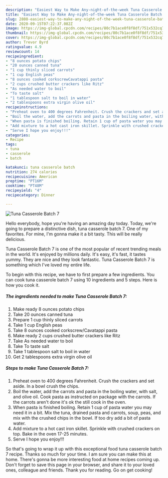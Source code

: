 ```yaml
---
description: "Easiest Way to Make Any-night-of-the-week Tuna Casserole Batch 7"
title: "Easiest Way to Make Any-night-of-the-week Tuna Casserole Batch 7"
slug: 2808-easiest-way-to-make-any-night-of-the-week-tuna-casserole-batch-7
date: 2020-09-15T07:22:37.082Z
image: https://img-global.cpcdn.com/recipes/80c7b1ace0f8f8df/751x532cq70/tuna-casserole-batch-7-recipe-main-photo.jpg
thumbnail: https://img-global.cpcdn.com/recipes/80c7b1ace0f8f8df/751x532cq70/tuna-casserole-batch-7-recipe-main-photo.jpg
cover: https://img-global.cpcdn.com/recipes/80c7b1ace0f8f8df/751x532cq70/tuna-casserole-batch-7-recipe-main-photo.jpg
author: Trevor Byrd
ratingvalue: 4.9
reviewcount: 14
recipeingredient:
- "8 ounces potato chips"
- "20 ounces canned tuna"
- "1 cup thinly sliced carrots"
- "1 cup English peas"
- "8 ounces cooked corkscrewCavatappi pasta"
- "2 cups crushed butter crackers like Ritz"
- "As needed water to boil"
- "To taste salt"
- "1 tablespoon salt to boil in water"
- "2 tablespoons extra virgin olive oil"
recipeinstructions:
- "Preheat oven to 400 degrees Fahrenheit. Crush the crackers and set aside. In a bowl crush the chips."
- "Boil the water, add the carrots and pasta in the boiling water, with salt, and olive oil. Cook pasta as instructed on package with the carrots. If the carrots aren&#39;t done it&#39;s ok the still cook in the oven."
- "When pasta is finished boiling. Retain 1 cup of pasta water you may need it in a bit. Mix the tuna, drained pasta and carrots, soup, peas, and mix with the crushed chips in the bowl. If too dry add a bit of pasta water."
- "Add mixture to a hot cast iron skillet. Sprinkle with crushed crackers on top. Bake in the oven 17-25 minutes."
- "Serve I hope you enjoy!!!"
categories:
- Recipe
tags:
- tuna
- casserole
- batch

katakunci: tuna casserole batch 
nutrition: 274 calories
recipecuisine: American
preptime: "PT16M"
cooktime: "PT48M"
recipeyield: "4"
recipecategory: Dinner

---
```



![Tuna Casserole Batch 7](https://img-global.cpcdn.com/recipes/80c7b1ace0f8f8df/751x532cq70/tuna-casserole-batch-7-recipe-main-photo.jpg)

Hello everybody, hope you're having an amazing day today. Today, we're going to prepare a distinctive dish, tuna casserole batch 7. One of my favorites. For mine, I'm gonna make it a bit tasty. This will be really delicious.



Tuna Casserole Batch 7 is one of the most popular of recent trending meals in the world. It's enjoyed by millions daily. It's easy, it's fast, it tastes yummy. They are nice and they look fantastic. Tuna Casserole Batch 7 is something which I've loved my entire life.


To begin with this recipe, we have to first prepare a few ingredients. You can cook tuna casserole batch 7 using 10 ingredients and 5 steps. Here is how you cook it.

<!--inarticleads1-->

##### The ingredients needed to make Tuna Casserole Batch 7:

1. Make ready 8 ounces potato chips
1. Take 20 ounces canned tuna
1. Prepare 1 cup thinly sliced carrots
1. Take 1 cup English peas
1. Take 8 ounces cooked corkscrew/Cavatappi pasta
1. Make ready 2 cups crushed butter crackers like Ritz
1. Take As needed water to boil
1. Take To taste salt
1. Take 1 tablespoon salt to boil in water
1. Get 2 tablespoons extra virgin olive oil




<!--inarticleads2-->

##### Steps to make Tuna Casserole Batch 7:

1. Preheat oven to 400 degrees Fahrenheit. Crush the crackers and set aside. In a bowl crush the chips.
1. Boil the water, add the carrots and pasta in the boiling water, with salt, and olive oil. Cook pasta as instructed on package with the carrots. If the carrots aren&#39;t done it&#39;s ok the still cook in the oven.
1. When pasta is finished boiling. Retain 1 cup of pasta water you may need it in a bit. Mix the tuna, drained pasta and carrots, soup, peas, and mix with the crushed chips in the bowl. If too dry add a bit of pasta water.
1. Add mixture to a hot cast iron skillet. Sprinkle with crushed crackers on top. Bake in the oven 17-25 minutes.
1. Serve I hope you enjoy!!!




So that's going to wrap it up with this exceptional food tuna casserole batch 7 recipe. Thanks so much for your time. I am sure you can make this at home. There's gonna be more interesting food at home recipes coming up. Don't forget to save this page in your browser, and share it to your loved ones, colleague and friends. Thank you for reading. Go on get cooking!
